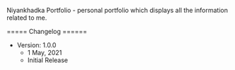 Niyankhadka Portfolio - personal portfolio which displays all the information related to me.

===== Changelog ======
- Version: 1.0.0
  - 1 May, 2021
  - Initial Release
